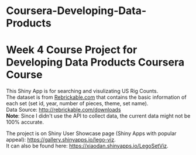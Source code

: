# Coursera-Developing-Data-Products
Week 4 Course Project for Developing Data Products Coursera Course
==================================================================
This Shiny App is for searching and visulizating US Rig Counts.    
The dataset is from [Rebrickable.com](http://rebrickable.com/) that contains the basic information of each set (set id, year, number of pieces, theme, set name).  
Data Source: http://rebrickable.com/downloads  
**Note**: Since I didn't use the API to collect data, the current data might not be 100% accurate.  

The project is on Shiny User Showcase page (Shiny Apps with popular appeal): https://gallery.shinyapps.io/lego-viz.  
It can also be found here: https://xiaodan.shinyapps.io/LegoSetViz.
